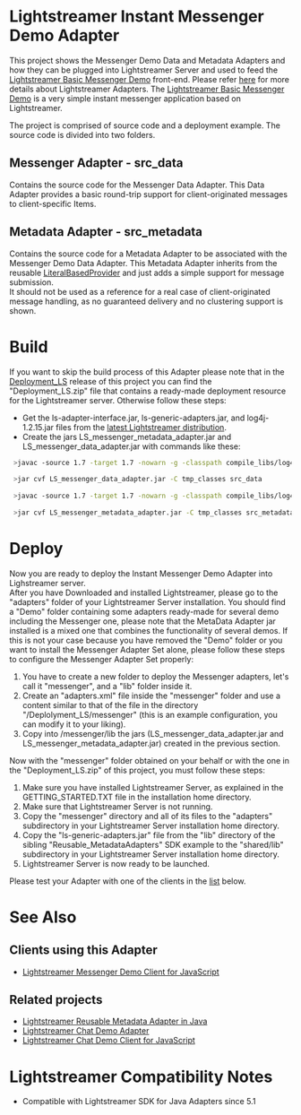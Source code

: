 # Lightstreamer Instant Messenger Demo Adapter #

This project shows the Messenger Demo Data and Metadata Adapters and how they can be plugged into Lightstreamer Server and used to feed the [Lightstreamer Basic Messenger Demo](https://github.com/Weswit/Lightstreamer-example-Messenger-client-javascript) front-end. Please refer [here](http://www.lightstreamer.com/latest/Lightstreamer_Allegro-Presto-Vivace_5_1_Colosseo/Lightstreamer/DOCS-SDKs/General%20Concepts.pdf) for more details about Lightstreamer Adapters.
The [Lightstreamer Basic Messenger Demo](https://github.com/Weswit/Lightstreamer-example-Messenger-client-javascript) is a very simple instant messenger application based on Lightstreamer.

The project is comprised of source code and a deployment example. The source code is divided into two folders.

## Messenger Adapter - src_data ##
Contains the source code for the Messenger Data Adapter. This Data Adapter provides a basic round-trip support for client-originated messages to client-specific Items.<br>

## Metadata Adapter - src_metadata ##
 Contains the source code for a Metadata Adapter to be associated with the Messenger Demo Data Adapter. This Metadata Adapter inherits from the reusable [LiteralBasedProvider](https://github.com/Weswit/Lightstreamer-example-ReusableMetadata-adapter-java) and just adds a simple support for message submission.<br>
It should not be used as a reference for a real case of client-originated message handling, as no guaranteed delivery and no clustering support is shown.

# Build #

If you want to skip the build process of this Adapter please note that in the [Deployment_LS](https://github.com/Weswit/Lightstreamer-example-Messenger-adapter-java/releases) release of this project you can find the "Deployment_LS.zip" file that contains a ready-made deployment resource for the Lightstreamer server.
Otherwise follow these steps:

*  Get the ls-adapter-interface.jar, ls-generic-adapters.jar, and log4j-1.2.15.jar files from the [latest Lightstreamer distribution](http://www.lightstreamer.com/download).
*  Create the jars LS_messenger_metadata_adapter.jar and LS_messenger_data_adapter.jar with commands like these:
```sh
 >javac -source 1.7 -target 1.7 -nowarn -g -classpath compile_libs/log4j-1.2.15.jar;compile_libs/ls-adapter-interface/ls-adapter-interface.jar;compile_libs/ls-generic-adapters/ls-generic-adapters.jar -sourcepath src/src_data -d tmp_classes src/src_data/messenger_demo/adapters/IMDataAdapter.java
 
 >jar cvf LS_messenger_data_adapter.jar -C tmp_classes src_data
 
 >javac -source 1.7 -target 1.7 -nowarn -g -classpath compile_libs/log4j-1.2.15.jar;compile_libs/ls-adapter-interface/ls-adapter-interface.jar;compile_libs/ls-generic-adapters/ls-generic-adapters.jar;LS_messenger_data_adapter.jar -sourcepath src/src_metadata -d tmp_classes src/src_metadata/messenger_demo/adapters/IMMetadataAdapter.java
 
 >jar cvf LS_messenger_metadata_adapter.jar -C tmp_classes src_metadata
```

# Deploy #

Now you are ready to deploy the Instant Messenger Demo Adapter into Lighstreamer server.<br>
After you have Downloaded and installed Lightstreamer, please go to the "adapters" folder of your Lightstreamer Server installation. You should find a "Demo" folder containing some adapters ready-made for several demo including the Messenger one, please note that the MetaData Adapter jar installed is a mixed one that combines the functionality of several demos. If this is not your case because you have removed the "Demo" folder or you want to install the Messenger Adapter Set alone, please follow these steps to configure the Messenger Adapter Set properly:

1. You have to create a new folder to deploy the Messenger adapters, let's call it "messenger", and a "lib" folder inside it.
2. Create an "adapters.xml" file inside the "messenger" folder and use a content similar to that of the file in the directory "/Deplolyment_LS/messenger" (this is an example configuration, you can modify it to your liking).
3. Copy into /messenger/lib the jars (LS_messenger_data_adapter.jar and LS_messenger_metadata_adapter.jar) created in the previous section.

Now with the "messenger" folder obtained on your behalf or with the one in the "Deployment_LS.zip" of this project, you must follow these steps:

1. Make sure you have installed Lightstreamer Server, as explained in the GETTING_STARTED.TXT file in the installation home directory.
2. Make sure that Lightstreamer Server is not running.
3. Copy the "messenger" directory and all of its files to the "adapters" subdirectory in your Lightstreamer Server installation home directory.
4. Copy the "ls-generic-adapters.jar" file from the "lib" directory of the sibling "Reusable_MetadataAdapters" SDK example to the "shared/lib" subdirectory in your Lightstreamer Server installation home directory.
5. Lightstreamer Server is now ready to be launched.

Please test your Adapter with one of the clients in the [list](https://github.com/Weswit/Lightstreamer-example-Messenger-adapter-java#clients-using-this-adapter) below.

# See Also #

## Clients using this Adapter ##

* [Lightstreamer Messenger Demo Client for JavaScript](https://github.com/Weswit/Lightstreamer-example-Messenger-client-javascript)

## Related projects ##

* [Lightstreamer Reusable Metadata Adapter in Java](https://github.com/Weswit/Lightstreamer-example-ReusableMetadata-adapter-java)
* [Lightstreamer Chat Demo Adapter](https://github.com/Weswit/Lightstreamer-example-Chat-adapter-java)
* [Lightstreamer Chat Demo Client for JavaScript](https://github.com/Weswit/Lightstreamer-example-chat-client-javascript)

# Lightstreamer Compatibility Notes #

- Compatible with Lightstreamer SDK for Java Adapters since 5.1
